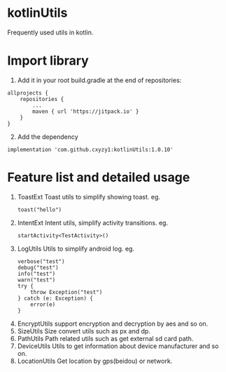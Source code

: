 # kotlinUtils

Frequently used utils in kotlin.

# Import library
1. Add it in your root build.gradle at the end of repositories:
```
allprojects {
    repositories {
        ...
        maven { url 'https://jitpack.io' }
    }
}
```
2. Add the dependency
```
implementation 'com.github.cxyzy1:kotlinUtils:1.0.10'
```

# Feature list and detailed usage
1. ToastExt
   Toast utils to simplify showing toast.
   eg.
   ```
   toast("hello")
   ```
2. IntentExt
   Intent utils, simplify activity transitions.
   eg.
   ```
   startActivity<TestActivity>()
   ```
3. LogUtils
   Utils to simplify android log.
   eg.
   ```
   verbose("test")
   debug("test")
   info("test")
   warn("test")
   try {
       throw Exception("test")
   } catch (e: Exception) {
       error(e)
   }
   ```
4. EncryptUtils
   support encryption and decryption by aes and so on.
5. SizeUtils
   Size convert utils such as px and dp.
6. PathUtils
   Path related utils such as get external sd card path.
7. DeviceUtils
   Utils to get information about device manufacturer and so on.
8. LocationUtils
   Get location by gps(beidou) or network.
